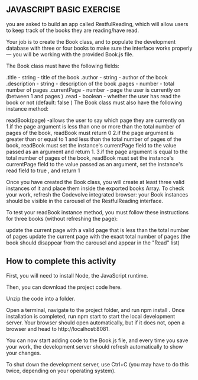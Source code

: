 JAVASCRIPT BASIC EXERCISE
--------------------------

you are asked to build an app called RestfulReading, which will allow users to keep track of the books they are reading/have read.

Your job is to create the Book class, and to populate the development database with three or four books to make sure the interface works properly — you will be working with the provided Book.js file.

The Book class must have the following fields:

.title - string - title of the book 
.author - string - author of the book 
.description - string - description of the book 
.pages - number - total number of pages 
.currentPage - number - page the user is currently on (between 1 and pages ) 
.read - boolean - whether the user has read the book or not (default: false ) 
The Book class must also have the following instance method:

 readBook(page) -allows the user to say which page they are currently on 
 1.if the page argument is less than one or more than the total number of pages of the book, readBook must return 0 
 2.if the page argument is greater than or equal to 1 and less than the total number of pages of the book, readBook must set the            instance's currentPage field to the value passed as an argument and return 1. 
 3.if the page argument is equal to the total number of pages of the book, readBook must set the instance's currentPage field to the        value passed as an argument, set the instance's read field to true , and return 1 
 
 Once you have created the Book class, you will create at least three valid instances of it and place them inside the exported books       Array. To check your work, refresh the Codevolve integrated browser: your Book instances should be visible in the carousel of the       RestfulReading interface.

To test your readBook instance method, you must follow these instructions for three books (without refreshing the page):

update the current page with a valid page that is less than the total number of pages 
update the current page with the exact total number of pages (the book should disappear from the carousel and appear in the "Read" list)

How to complete this activity
------------------------------
First, you will need to install Node, the JavaScript runtime.

Then, you can download the project code here.

Unzip the code into a folder.

Open a terminal, navigate to the project folder, and run npm install . Once installation is completed, run npm start to start the local development server. Your browser should open automatically, but if it does not, open a browser and head to http://localhost:8081.

You can now start adding code to the Book.js file, and every time you save your work, the development server should refresh automatically to show your changes.

To shut down the development server, use Ctrl+C (you may have to do this twice, depending on your operating system).
